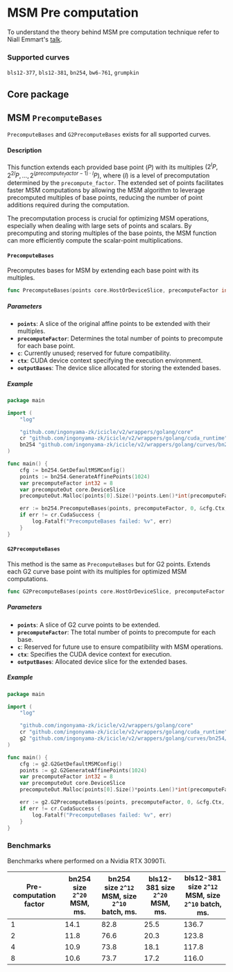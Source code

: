 # MSM Pre computation

To understand the theory behind MSM pre computation technique refer to Niall Emmart's [talk](https://youtu.be/KAWlySN7Hm8?feature=shared&t=1734).

### Supported curves

`bls12-377`, `bls12-381`, `bn254`, `bw6-761`, `grumpkin`

## Core package

## MSM `PrecomputeBases`

`PrecomputeBases` and `G2PrecomputeBases` exists for all supported curves. 

#### Description

This function extends each provided base point $(P)$ with its multiples $(2^lP, 2^{2l}P, ..., 2^{(precompute_factor - 1) \cdot l}P)$, where $(l)$ is a level of precomputation determined by the `precompute_factor`. The extended set of points facilitates faster MSM computations by allowing the MSM algorithm to leverage precomputed multiples of base points, reducing the number of point additions required during the computation.

The precomputation process is crucial for optimizing MSM operations, especially when dealing with large sets of points and scalars. By precomputing and storing multiples of the base points, the MSM function can more efficiently compute the scalar-point multiplications.

#### `PrecomputeBases`

Precomputes bases for MSM by extending each base point with its multiples.

```go
func PrecomputeBases(points core.HostOrDeviceSlice, precomputeFactor int32, c int32, ctx *cr.DeviceContext, outputBases core.DeviceSlice) cr.CudaError
```

##### Parameters

- **`points`**: A slice of the original affine points to be extended with their multiples.
- **`precomputeFactor`**: Determines the total number of points to precompute for each base point.
- **`c`**: Currently unused; reserved for future compatibility.
- **`ctx`**: CUDA device context specifying the execution environment.
- **`outputBases`**: The device slice allocated for storing the extended bases.

##### Example

```go
package main

import (
	"log"

	"github.com/ingonyama-zk/icicle/v2/wrappers/golang/core"
	cr "github.com/ingonyama-zk/icicle/v2/wrappers/golang/cuda_runtime"
	bn254 "github.com/ingonyama-zk/icicle/v2/wrappers/golang/curves/bn254"
)

func main() {
	cfg := bn254.GetDefaultMSMConfig()
	points := bn254.GenerateAffinePoints(1024)
	var precomputeFactor int32 = 8
	var precomputeOut core.DeviceSlice
	precomputeOut.Malloc(points[0].Size()*points.Len()*int(precomputeFactor), points[0].Size())

	err := bn254.PrecomputeBases(points, precomputeFactor, 0, &cfg.Ctx, precomputeOut)
	if err != cr.CudaSuccess {
		log.Fatalf("PrecomputeBases failed: %v", err)
	}
}
```

#### `G2PrecomputeBases`

This method is the same as `PrecomputeBases` but for G2 points. Extends each G2 curve base point with its multiples for optimized MSM computations.

```go
func G2PrecomputeBases(points core.HostOrDeviceSlice, precomputeFactor int32, c int32, ctx *cr.DeviceContext, outputBases core.DeviceSlice) cr.CudaError
```

##### Parameters

- **`points`**: A slice of G2 curve points to be extended.
- **`precomputeFactor`**: The total number of points to precompute for each base.
- **`c`**: Reserved for future use to ensure compatibility with MSM operations.
- **`ctx`**: Specifies the CUDA device context for execution.
- **`outputBases`**: Allocated device slice for the extended bases.

##### Example

```go
package main

import (
	"log"

	"github.com/ingonyama-zk/icicle/v2/wrappers/golang/core"
	cr "github.com/ingonyama-zk/icicle/v2/wrappers/golang/cuda_runtime"
	g2 "github.com/ingonyama-zk/icicle/v2/wrappers/golang/curves/bn254/g2"
)

func main() {
	cfg := g2.G2GetDefaultMSMConfig()
	points := g2.G2GenerateAffinePoints(1024)
	var precomputeFactor int32 = 8
	var precomputeOut core.DeviceSlice
	precomputeOut.Malloc(points[0].Size()*points.Len()*int(precomputeFactor), points[0].Size())

	err := g2.G2PrecomputeBases(points, precomputeFactor, 0, &cfg.Ctx, precomputeOut)
	if err != cr.CudaSuccess {
		log.Fatalf("PrecomputeBases failed: %v", err)
	}
}
```

### Benchmarks

Benchmarks where performed on a Nvidia RTX 3090Ti.

| Pre-computation factor | bn254 size `2^20` MSM, ms.  | bn254 size `2^12` MSM, size `2^10` batch, ms. | bls12-381 size `2^20` MSM, ms. | bls12-381 size `2^12` MSM, size `2^10` batch, ms. |
| ------------- | ------------- | ------------- | ------------- | ------------- |
| 1  | 14.1  | 82.8  | 25.5  | 136.7  |
| 2  | 11.8  | 76.6  | 20.3  | 123.8  |
| 4  | 10.9  | 73.8  | 18.1  | 117.8  |
| 8  | 10.6  | 73.7  | 17.2  | 116.0  |
